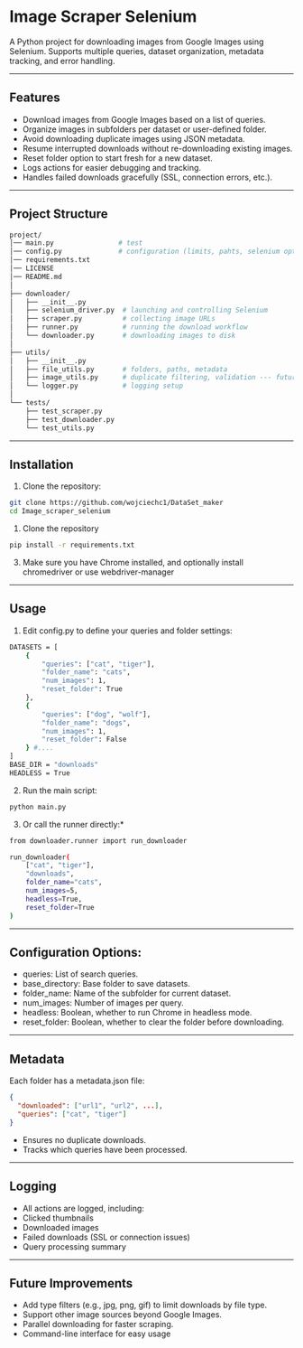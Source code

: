 # Image Scraper Selenium

A Python project for downloading images from Google Images using Selenium. Supports multiple queries, dataset organization, metadata tracking, and error handling.

---

## Features

- Download images from Google Images based on a list of queries.
- Organize images in subfolders per dataset or user-defined folder.
- Avoid downloading duplicate images using JSON metadata.
- Resume interrupted downloads without re-downloading existing images.
- Reset folder option to start fresh for a new dataset.
- Logs actions for easier debugging and tracking.
- Handles failed downloads gracefully (SSL, connection errors, etc.).

---

## Project Structure
```bash
project/
│── main.py                # test
│── config.py              # configuration (limits, pahts, selenium options itd.)
│── requirements.txt
│── LICENSE     
│── README.md              
│
├── downloader/
│   ├── __init__.py
│   ├── selenium_driver.py  # launching and controlling Selenium
│   ├── scraper.py          # collecting image URLs
│   ├── runner.py           # running the download workflow
│   └── downloader.py       # downloading images to disk
│
├── utils/
│   ├── __init__.py
│   ├── file_utils.py       # folders, paths, metadata
│   ├── image_utils.py      # duplicate filtering, validation --- future
│   └── logger.py           # logging setup
│
└── tests/
    ├── test_scraper.py
    ├── test_downloader.py
    └── test_utils.py

```

---

## Installation

1. Clone the repository:

```bash
git clone https://github.com/wojciechc1/DataSet_maker
cd Image_scraper_selenium
```
1. Clone the repository

```bash
pip install -r requirements.txt
```

3. Make sure you have Chrome installed, and optionally install chromedriver or use webdriver-manager

---

## Usage

1. Edit config.py to define your queries and folder settings:

```bash
DATASETS = [
    {
        "queries": ["cat", "tiger"],
        "folder_name": "cats",
        "num_images": 1,
        "reset_folder": True
    },
    {
        "queries": ["dog", "wolf"],
        "folder_name": "dogs",
        "num_images": 1,
        "reset_folder": False
    } #....
]
BASE_DIR = "downloads"
HEADLESS = True

```

2. Run the main script:

```bash
python main.py
```

3. Or call the runner directly:*

```bash
from downloader.runner import run_downloader

run_downloader(
    ["cat", "tiger"],
    "downloads",
    folder_name="cats",
    num_images=5,
    headless=True,
    reset_folder=True
)

```
--- 
## Configuration Options:
- queries: List of search queries.
- base_directory: Base folder to save datasets.
- folder_name: Name of the subfolder for current dataset.
- num_images: Number of images per query.
- headless: Boolean, whether to run Chrome in headless mode.
- reset_folder: Boolean, whether to clear the folder before downloading.

--- 
## Metadata

Each folder has a metadata.json file:
```json
{
  "downloaded": ["url1", "url2", ...],
  "queries": ["cat", "tiger"]
}
```
- Ensures no duplicate downloads.
- Tracks which queries have been processed.

--- 
## Logging

- All actions are logged, including:
- Clicked thumbnails
- Downloaded images
- Failed downloads (SSL or connection issues)
- Query processing summary

---

## Future Improvements
- Add type filters (e.g., jpg, png, gif) to limit downloads by file type.
- Support other image sources beyond Google Images.
- Parallel downloading for faster scraping.
- Command-line interface for easy usage
